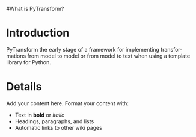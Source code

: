 #What is PyTransform?

# Introduction #

PyTransform the early stage of a framework for implementing transfor-mations from model to model or from model to text when using a template library for Python.


# Details #

Add your content here.  Format your content with:
  * Text in **bold** or _italic_
  * Headings, paragraphs, and lists
  * Automatic links to other wiki pages